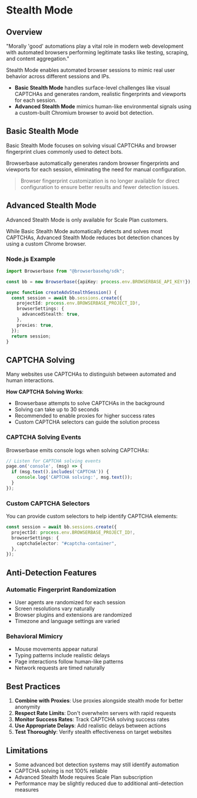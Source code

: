 # Stealth Mode

## Overview

"Morally 'good' automations play a vital role in modern web development with automated browsers performing legitimate tasks like testing, scraping, and content aggregation."

Stealth Mode enables automated browser sessions to mimic real user behavior across different sessions and IPs.

- **Basic Stealth Mode** handles surface-level challenges like visual CAPTCHAs and generates random, realistic fingerprints and viewports for each session.
- **Advanced Stealth Mode** mimics human-like environmental signals using a custom-built Chromium browser to avoid bot detection.

## Basic Stealth Mode

Basic Stealth Mode focuses on solving visual CAPTCHAs and browser fingerprint clues commonly used to detect bots.

Browserbase automatically generates random browser fingerprints and viewports for each session, eliminating the need for manual configuration.

> Browser fingerprint customization is no longer available for direct configuration to ensure better results and fewer detection issues.

## Advanced Stealth Mode

Advanced Stealth Mode is only available for Scale Plan customers.

While Basic Stealth Mode automatically detects and solves most CAPTCHAs, Advanced Stealth Mode reduces bot detection chances by using a custom Chrome browser.

### Node.js Example

```typescript
import Browserbase from "@browserbasehq/sdk";

const bb = new Browserbase({apiKey: process.env.BROWSERBASE_API_KEY!});

async function createAdvStealthSession() {
  const session = await bb.sessions.create({
    projectId: process.env.BROWSERBASE_PROJECT_ID!,
    browserSettings: {
      advancedStealth: true,
    },
    proxies: true,
  });
  return session;
}
```

## CAPTCHA Solving

Many websites use CAPTCHAs to distinguish between automated and human interactions.

**How CAPTCHA Solving Works**:
- Browserbase attempts to solve CAPTCHAs in the background
- Solving can take up to 30 seconds
- Recommended to enable proxies for higher success rates
- Custom CAPTCHA selectors can guide the solution process

### CAPTCHA Solving Events

Browserbase emits console logs when solving CAPTCHAs:

```typescript
// Listen for CAPTCHA solving events
page.on('console', (msg) => {
  if (msg.text().includes('CAPTCHA')) {
    console.log('CAPTCHA solving:', msg.text());
  }
});
```

### Custom CAPTCHA Selectors

You can provide custom selectors to help identify CAPTCHA elements:

```typescript
const session = await bb.sessions.create({
  projectId: process.env.BROWSERBASE_PROJECT_ID!,
  browserSettings: {
    captchaSelector: "#captcha-container",
  },
});
```

## Anti-Detection Features

### Automatic Fingerprint Randomization
- User agents are randomized for each session
- Screen resolutions vary naturally
- Browser plugins and extensions are randomized
- Timezone and language settings are varied

### Behavioral Mimicry
- Mouse movements appear natural
- Typing patterns include realistic delays
- Page interactions follow human-like patterns
- Network requests are timed naturally

## Best Practices

1. **Combine with Proxies**: Use proxies alongside stealth mode for better anonymity
2. **Respect Rate Limits**: Don't overwhelm servers with rapid requests
3. **Monitor Success Rates**: Track CAPTCHA solving success rates
4. **Use Appropriate Delays**: Add realistic delays between actions
5. **Test Thoroughly**: Verify stealth effectiveness on target websites

## Limitations

- Some advanced bot detection systems may still identify automation
- CAPTCHA solving is not 100% reliable
- Advanced Stealth Mode requires Scale Plan subscription
- Performance may be slightly reduced due to additional anti-detection measures